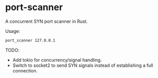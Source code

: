 # port-scanner
A concurrent SYN port scanner in Rust.

Usage:

```bash
port_scanner 127.0.0.1
```

TODO: 
- Add tokio for concurrency/signal handling.
- Switch to socket2 to send SYN signals instead of establishing a full connection.
